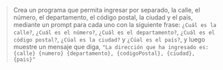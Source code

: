  > Crea un programa que permita ingresar por separado, la calle, el número, el departamento, el código postal, la ciudad y el país, mediante un prompt para cada uno con la siguiente frase: `¿Cuál es la calle?`, `¿Cuál es el número?`, `¿Cuál es el departamento?`, `¿Cuál es el código postal?`, `¿Cúal es la ciudad?` y `¿Cúal es el país?`, y luego muestre un mensaje que diga,
`"La dirección que ha ingresado es: {calle} {numero} {departamento}, {codigoPostal}, {ciudad}, {pais}"`
